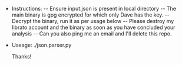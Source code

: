 - Instructions: 
    -- Ensure input.json is present in local directory
    -- The main binary is gpg encrypted for which only Dave has the key.
    -- Decrypt the binary, run it as per usage below
    -- Please destroy my librato account and the binary as soon as you have concluded your analysis
    -- Can you also ping me an email and I'll delete this repo.
- Useage: ./json.parser.py

    Thanks! 
